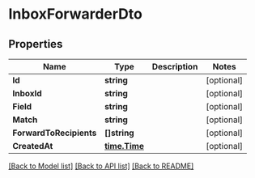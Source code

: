 # InboxForwarderDto

## Properties

Name | Type | Description | Notes
------------ | ------------- | ------------- | -------------
**Id** | **string** |  | [optional] 
**InboxId** | **string** |  | [optional] 
**Field** | **string** |  | [optional] 
**Match** | **string** |  | [optional] 
**ForwardToRecipients** | **[]string** |  | [optional] 
**CreatedAt** | [**time.Time**](time.Time) |  | [optional] 

[[Back to Model list]](../README#documentation-for-models) [[Back to API list]](../README#documentation-for-api-endpoints) [[Back to README]](../README)


